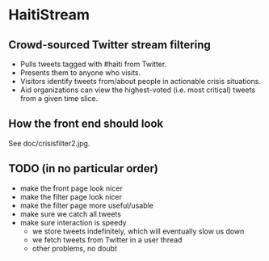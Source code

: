 # HaitiStream

## Crowd-sourced Twitter stream filtering

* Pulls tweets tagged with #haiti from Twitter.
* Presents them to anyone who visits.
* Visitors identify tweets from/about people in actionable crisis situations.
* Aid organizations can view the highest-voted (i.e. most critical) tweets from a given time slice.

## How the front end should look

See doc/crisisfilter2.jpg.

## TODO (in no particular order)

* make the front page look nicer
* make the filter page look nicer
* make the filter page more useful/usable
* make sure we catch all tweets
* make sure interaction is speedy
  * we store tweets indefinitely, which will eventually slow us down
  * we fetch tweets from Twitter in a user thread
  * other problems, no doubt
